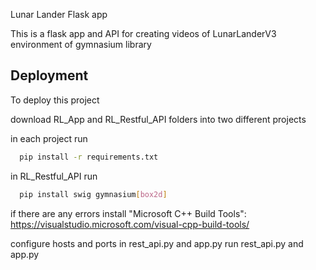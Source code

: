 Lunar Lander Flask app

This is a flask app and API for creating videos of LunarLanderV3 environment of gymnasium library


## Deployment

To deploy this project

download RL_App and RL_Restful_API folders into two different projects

in each project run
```bash
  pip install -r requirements.txt
```

in RL_Restful_API run
```bash
  pip install swig gymnasium[box2d]
```
if there are any errors install "Microsoft C++ Build Tools": https://visualstudio.microsoft.com/visual-cpp-build-tools/

configure hosts and ports in rest_api.py and app.py
run rest_api.py and app.py
